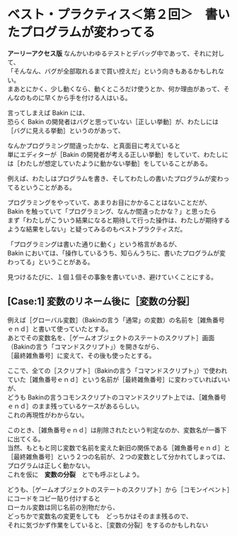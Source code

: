 # ベスト・プラクティス＜第２回＞　書いたプログラムが変わってる

**アーリーアクセス版** なんかいわゆるテストとデバッグ中であって、それに対して、  
「そんなん、バグが全部取れるまで買い控えだ」という向きもあるかもしれない。  
まあとにかく、少し動くなら、動くところだけ使うとか、何か理由があって、そんなのものに早くから手を付ける人はいる。  

言ってしまえば Bakin には、  
恐らく Bakin の開発者はバグと思っていない［正しい挙動］が、わたしには［バグに見える挙動］というのがあって、  

なんかプログラミング間違ったかな、と真面目に考えていると  
単にエディターが［Bakin の開発者が考える正しい挙動］をしていて、わたしには［わたしが想定していたように動かない挙動］をしていることがある。  

例えば、わたしはプログラムを書き、そしてわたしの書いたプログラムが変わってるということがある。  

プログラミングをやっていて、あまりお目にかかることはないことだが、  
Bakin を触っていて「プログラミング、なんか間違ったかな？」と思ったら  
まず「わたしがこういう結果になると期待して行った操作は、わたしが期待するような結果をしない」と疑ってみるのもベストプラクティスだ。  

「プログラミングは書いた通りに動く」という格言があるが、  
Bakin においては、「操作しているうち、知らんうちに、書いたプログラムが変わってる」ということがある。  

見つけるたびに、１個１個その事象を書いていき、避けていくことにする。  


## [Case:1] 変数のリネーム後に［変数の分裂］

例えば［グローバル変数］（Bakinの言う「通常」の変数）の名前を［雑魚番号ｅｎｄ］と書いて使っていたとする。  
あとでその変数名を、［ゲームオブジェクトのステートのスクリプト］画面（Bakinの言う「コマンドスクリプト」）を開きながら、  
［最終雑魚番号］に変えて、その後も使ったとする。  

ここで、全ての［スクリプト］（Bakinの言う「コマンドスクリプト」）で使われていた［雑魚番号ｅｎｄ］という名前が［最終雑魚番号］に変わっていればいいが、  
どうも Bakinの言うコモンスクリプトのコマンドスクリプト上では、［雑魚番号ｅｎｄ］のまま残っているケースがあるらしい。  
これの再現性がわからない。  

このとき、［雑魚番号ｅｎｄ］は削除されたという判定なのか、変数名が一番下に出てくる。  
当然、もともと同じ変数で名前を変えた新旧の関係である［雑魚番号ｅｎｄ］と［最終雑魚番号］という２つの名前が、２つの変数として分かれてしまっては、プログラムは正しく動かない。  
これを仮に　**変数の分裂**　とでも呼ぶとしよう。  

どうも、［ゲームオブジェクトのステートのスクリプト］から［コモンイベント］にコードをコピー貼り付けすると  
ローカル変数は同じ名前の別物だから、  
どっちかで変数名の変更をしても　どっちかはそのまま残るので、  
それに気づかず作業をしていると、［変数の分裂］をするのかもしれない  
